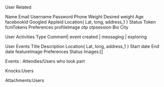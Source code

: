 User Related 

Name
Email
Username
Password
Phone
Weight
Desired weight
Age
facebookId
Googled
Appleid
Location{
Lat,
long,
address_1
}
Status
Token
fcmTokens
Preferences
profileImage
otp
otpsession
Bio
City





User Activities
Type Comment| event created | messaging | exploring



User Events
Title
Description
Location{
Lat,
long,
address_1
}
Start date
End date
featureImage
Preferences
Status
Images:[]


Events : Attendies/Users who took part

Knocks:Users

Attachments:Users






